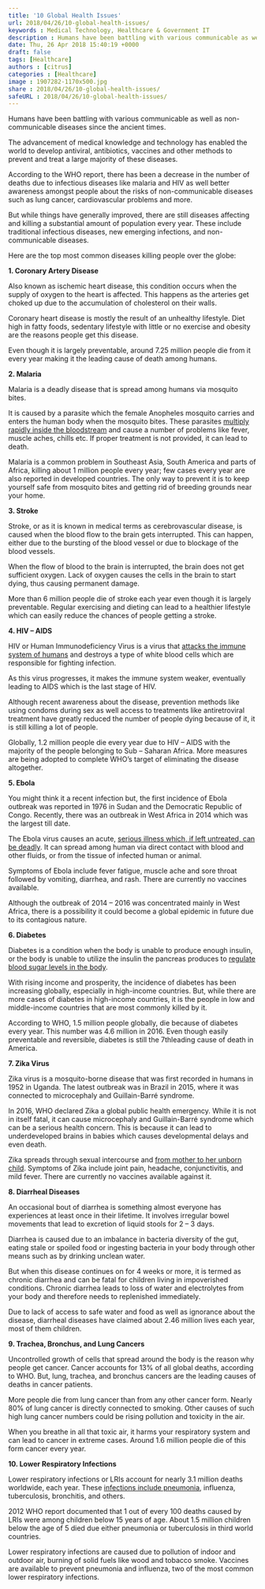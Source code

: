 ```yaml
---
title: '10 Global Health Issues'
url: 2018/04/26/10-global-health-issues/
keywords : Medical Technology, Healthcare & Government IT
description : Humans have been battling with various communicable as well as non-communicable diseases since the ancient times. The advancement of medical knowledge and technology has enabled the world to develop antiviral, antibiotics, vaccines and other methods to prevent and treat a large majority of these diseases.
date: Thu, 26 Apr 2018 15:40:19 +0000
draft: false
tags: [Healthcare]
authors : [citrus]
categories : [Healthcare]
image : 1907282-1170x500.jpg
share : 2018/04/26/10-global-health-issues/
safeURL : 2018/04/26/10-global-health-issues/
---
```


Humans have been battling with various communicable as well as non-communicable diseases since the ancient times. 

The advancement of medical knowledge and technology has enabled the world to develop antiviral, antibiotics, vaccines and other methods to prevent and treat a large majority of these diseases.

 According to the WHO report, there has been a decrease in the number of deaths due to infectious diseases like malaria and HIV as well better awareness amongst people about the risks of non-communicable diseases such as lung cancer, cardiovascular problems and more. 

 But while things have generally improved, there are still diseases affecting and killing a substantial amount of population every year. These include traditional infectious diseases, new emerging infections, and non- communicable diseases. 

 Here are the top most common diseases killing people over the globe: 

 **1\. Coronary Artery Disease** 

 Also known as ischemic heart disease, this condition occurs when the supply of oxygen to the heart is affected. This happens as the arteries get choked up due to the accumulation of cholesterol on their walls. 

 Coronary heart disease is mostly the result of an unhealthy lifestyle. Diet high in fatty foods, sedentary lifestyle with little or no exercise and obesity are the reasons people get this disease. 

 Even though it is largely preventable, around 7.25 million people die from it every year making it the leading cause of death among humans. 

 **2\. Malaria** 

 Malaria is a deadly disease that is spread among humans via mosquito bites. 

 It is caused by a parasite which the female Anopheles mosquito carries and enters the human body when the mosquito bites. These parasites [multiply rapidly inside the bloodstream](https://www.yourgenome.org/facts/what-is-malaria) and cause a number of problems like fever, muscle aches, chills etc. If proper treatment is not provided, it can lead to death.

 Malaria is a common problem in Southeast Asia, South America and parts of Africa, killing about 1 million people every year; few cases every year are also reported in developed countries. The only way to prevent it is to keep yourself safe from mosquito bites and getting rid of breeding grounds near your home. 

 **3\. Stroke** 

 Stroke, or as it is known in medical terms as cerebrovascular disease, is caused when the blood flow to the brain gets interrupted. This can happen, either due to the bursting of the blood vessel or due to blockage of the blood vessels. 

 When the flow of blood to the brain is interrupted, the brain does not get sufficient oxygen. Lack of oxygen causes the cells in the brain to start dying, thus causing permanent damage. 

 More than 6 million people die of stroke each year even though it is largely preventable. Regular exercising and dieting can lead to a healthier lifestyle which can easily reduce the chances of people getting a stroke. 

 **4\. HIV – AIDS** 

 HIV or Human Immunodeficiency Virus is a virus that [attacks the immune system of humans](https://www.hiv.gov/hiv-basics/overview/about-hiv-and-aids/what-are-hiv-and-aids) and destroys a type of white blood cells which are responsible for fighting infection. 

 As this virus progresses, it makes the immune system weaker, eventually leading to AIDS which is the last stage of HIV. 

 Although recent awareness about the disease, prevention methods like using condoms during sex as well access to treatments like antiretroviral treatment have greatly reduced the number of people dying because of it, it is still killing a lot of people. 

 Globally, 1.2 million people die every year due to HIV – AIDS with the majority of the people belonging to Sub – Saharan Africa. More measures are being adopted to complete WHO’s target of eliminating the disease altogether. 

 **5\. Ebola** 

 You might think it a recent infection but, the first incidence of Ebola outbreak was reported in 1976 in Sudan and the Democratic Republic of Congo. Recently, there was an outbreak in West Africa in 2014 which was the largest till date. 

 The Ebola virus causes an acute, [serious illness which, if left untreated, can be deadly](http://www.who.int/mediacentre/factsheets/fs103/en/). It can spread among human via direct contact with blood and other fluids, or from the tissue of infected human or animal. 

 Symptoms of Ebola include fever fatigue, muscle ache and sore throat followed by vomiting, diarrhea, and rash. There are currently no vaccines available. 

 Although the outbreak of 2014 – 2016 was concentrated mainly in West Africa, there is a possibility it could become a global epidemic in future due to its contagious nature. 

 **6\. Diabetes** 

 Diabetes is a condition when the body is unable to produce enough insulin, or the body is unable to utilize the insulin the pancreas produces to [regulate blood sugar levels in the body](https://www.fabhow.com/control-manage-diabetes.html).

 With rising income and prosperity, the incidence of diabetes has been increasing globally, especially in high-income countries. But, while there are more cases of diabetes in high-income countries, it is the people in low and middle-income countries that are most commonly killed by it. 

 According to WHO, 1.5 million people globally, die because of diabetes every year. This number was 4.6 million in 2016. Even though easily preventable and reversible, diabetes is still the 7thleading cause of death in America. 

  **7\. Zika Virus** 

  Zika virus is a mosquito-borne disease that was first recorded in humans in 1952 in Uganda. The latest outbreak was in Brazil in 2015, where it was connected to microcephaly and Guillain-Barré syndrome. 

  In 2016, WHO declared Zika a global public health emergency. While it is not in itself fatal, it can cause microcephaly and Guillain-Barré syndrome which can be a serious health concern. This is because it can lead to underdeveloped brains in babies which causes developmental delays and even death. 

  Zika spreads through sexual intercourse and [from mother to her unborn child](https://zikafoundation.org/project/how-zika-spreads/). Symptoms of Zika include joint pain, headache, conjunctivitis, and mild fever. There are currently no vaccines available against it. 

  **8\. Diarrheal Diseases** 

  An occasional bout of diarrhea is something almost everyone has experiences at least once in their lifetime. It involves irregular bowel movements that lead to excretion of liquid stools for 2 – 3 days. 

  Diarrhea is caused due to an imbalance in bacteria diversity of the gut, eating stale or spoiled food or ingesting bacteria in your body through other means such as by drinking unclean water. 

  But when this disease continues on for 4 weeks or more, it is termed as chronic diarrhea and can be fatal for children living in impoverished conditions. Chronic diarrhea leads to loss of water and electrolytes from your body and therefore needs to replenished immediately. 

  Due to lack of access to safe water and food as well as ignorance about the disease, diarrheal diseases have claimed about 2.46 million lives each year, most of them children. 

  **9\. Trachea, Bronchus, and Lung Cancers** 

  Uncontrolled growth of cells that spread around the body is the reason why people get cancer. Cancer accounts for 13% of all global deaths, according to WHO. But, lung, trachea, and bronchus cancers are the leading causes of deaths in cancer patients.


   More people die from lung cancer than from any other cancer form. Nearly 80% of lung cancer is directly connected to smoking. Other causes of such high lung cancer numbers could be rising pollution and toxicity in the air. 

   When you breathe in all that toxic air, it harms your respiratory system and can lead to cancer in extreme cases. Around 1.6 million people die of this form cancer every year. 

   **10\. Lower Respiratory Infections** 

   Lower respiratory infections or LRIs account for nearly 3.1 million deaths worldwide, each year. These [infections include pneumonia](https://www.omicsonline.org/scholarly/lower-respiratory-infections-journals-articles-ppts-list.php), influenza, tuberculosis, bronchitis, and others. 

   2012 WHO report documented that 1 out of every 100 deaths caused by LRIs were among children below 15 years of age. About 1.5 million children below the age of 5 died due either pneumonia or tuberculosis in third world countries. 

   Lower respiratory infections are caused due to pollution of indoor and outdoor air, burning of solid fuels like wood and tobacco smoke. Vaccines are available to prevent pneumonia and influenza, two of the most common lower respiratory infections.